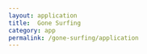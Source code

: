 ```yaml
---
layout: application
title:  Gone Surfing
category: app
permalink: /gone-surfing/application
---
```


